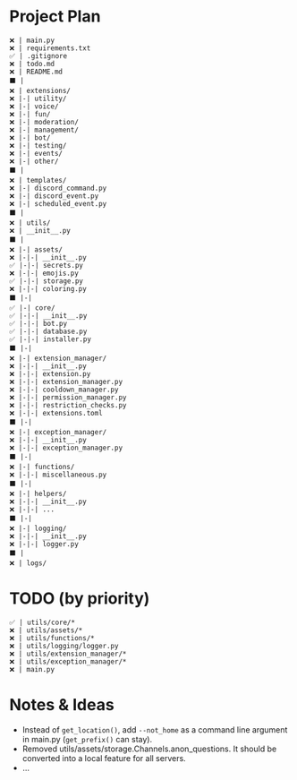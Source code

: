 # Project Plan
```
❌ | main.py
❌ | requirements.txt
✅ | .gitignore
❌ | todo.md
❌ | README.md
⬛ |
❌ | extensions/
❌ |-| utility/
❌ |-| voice/
❌ |-| fun/
❌ |-| moderation/
❌ |-| management/
❌ |-| bot/
❌ |-| testing/
❌ |-| events/
❌ |-| other/
⬛ |
❌ | templates/
❌ |-| discord_command.py
❌ |-| discord_event.py
❌ |-| scheduled_event.py
⬛ |
❌ | utils/
❌ | __init__.py
⬛ |
❌ |-| assets/
❌ |-|-| __init__.py
✅ |-|-| secrets.py
❌ |-|-| emojis.py
✅ |-|-| storage.py
❌ |-|-| coloring.py
⬛ |-|
✅ |-| core/
✅ |-|-| __init__.py
✅ |-|-| bot.py
✅ |-|-| database.py
✅ |-|-| installer.py
⬛ |-|
❌ |-| extension_manager/
❌ |-|-| __init__.py
❌ |-|-| extension.py
❌ |-|-| extension_manager.py
❌ |-|-| cooldown_manager.py
❌ |-|-| permission_manager.py
❌ |-|-| restriction_checks.py
❌ |-|-| extensions.toml
⬛ |-|
❌ |-| exception_manager/
❌ |-|-| __init__.py
❌ |-|-| exception_manager.py
⬛ |-|
❌ |-| functions/
❌ |-|-| miscellaneous.py
⬛ |-|
❌ |-| helpers/
❌ |-|-| __init__.py
❌ |-|-| ...
⬛ |-|
❌ |-| logging/
❌ |-|-| __init__.py
❌ |-|-| logger.py
⬛ |
❌ | logs/ 
```

# TODO (by priority)
```
✅ | utils/core/*
❌ | utils/assets/*
❌ | utils/functions/*
❌ | utils/logging/logger.py
❌ | utils/extension_manager/*
❌ | utils/exception_manager/*
❌ | main.py
```


# Notes & Ideas
- Instead of `get_location()`, add `--not_home` as a command line argument in main.py (`get_prefix()` can stay).
- Removed utils/assets/storage.Channels.anon_questions. It should be converted into a local feature for all servers.
- ...